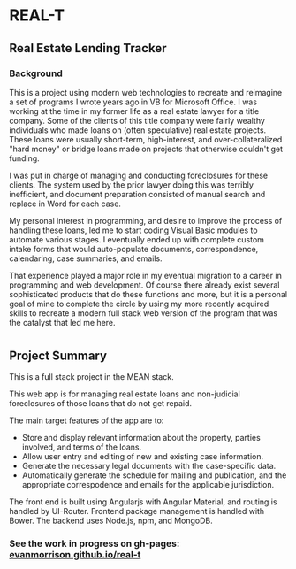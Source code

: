 # REAL-T 
## Real Estate Lending Tracker


### Background

This is a project using modern web technologies to recreate and reimagine a set of programs I wrote years ago in VB for Microsoft Office. I was working at the time in my former life as a real estate lawyer for a title company. Some of the clients of this title company were fairly wealthy individuals who made loans on (often speculative) real estate projects. These loans were usually short-term, high-interest, and over-collateralized "hard money" or bridge loans made on projects that otherwise couldn't get funding.

I was put in charge of managing and conducting foreclosures for these clients. The system used by the prior lawyer doing this was terribly inefficient, and document preparation consisted of manual search and replace in Word for each case.

My personal interest in programming, and desire to improve the process of handling these loans, led me to start coding Visual Basic modules to automate various stages. I eventually ended up with complete custom intake forms that would auto-populate documents, correspondence, calendaring, case summaries, and emails. 

That experience played a major role in my eventual migration to a career in programming and web development. Of course there already exist several sophisticated products that do these functions and more, but it is a personal goal of mine to complete the circle by using my more recently acquired skills to recreate a modern full stack web version of the program that was the catalyst that led me here.

#
## Project Summary

This is a full stack project in the MEAN stack.

This web app is for managing real estate loans and non-judicial foreclosures of those loans that do not get repaid. 

The main target features of the app are to:
* Store and display relevant information about the property, parties involved, and terms of the loans.
* Allow user entry and editing of new and existing case information.
* Generate the necessary legal documents with the case-specific data.  
* Automatically generate the schedule for mailing and publication, and the appropriate correspodence and emails for the applicable jurisdiction.

The front end is built using Angularjs with Angular Material, and routing is handled by UI-Router. Frontend package management is handled with Bower. The backend uses Node.js, npm, and MongoDB. 

### See the work in progress on gh-pages: [evanmorrison.github.io/real-t](https://evanmorrison.github.io/real-t)
 
